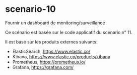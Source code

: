 # scenario-10
Fournir un dashboard de monitoring/surveillance

Ce scénario est basée sur le code applicatif du scénario n° 11. 

Il est basé sur les produits externes suivants:
* ElasticSearch, https://www.elastic.co/
* Kibana, https://www.elastic.co/products/kibana
* Prometheus, https://prometheus.io/
* Grafana, https://grafana.com/

